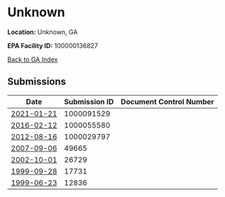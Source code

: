 # Unknown

**Location:** Unknown, GA

**EPA Facility ID:** 100000136827

[Back to GA Index](../../index.md)

## Submissions

| Date | Submission ID | Document Control Number |
|------|--------------|-------------------------|
| [2021-01-21](submissions/1000091529.md) | 1000091529 |  |
| [2016-02-12](submissions/1000055580.md) | 1000055580 |  |
| [2012-08-16](submissions/1000029797.md) | 1000029797 |  |
| [2007-09-06](submissions/49665.md) | 49665 |  |
| [2002-10-01](submissions/26729.md) | 26729 |  |
| [1999-09-28](submissions/17731.md) | 17731 |  |
| [1999-06-23](submissions/12836.md) | 12836 |  |
